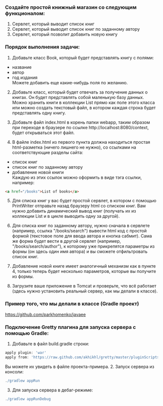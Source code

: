### Создайте простой книжный магазин со следующим функционалом:
1. Сервлет, который выводит список книг
2. Сервлет, который выводит список книг по заданному автору
3. Сервлет, который позволит добавить новую книгу

### Порядок выполнения задачи:
1. Добавьте класс Book, который будет представлять книгу с полями:
  * название
  * автор
  * год издания  
    Можете добавить еще какие-нибудь поля по желанию.
2. Добавьте класс, который будет отвечать за получение данных о книгах. Он будет представлять собой маленькую базу данных.
Можно хранить книги в коллекции List прямо как поле этого класса или можно создать текстовый файл,
в котором каждая строка будет представлять одну книгу.


3. Добавьте файл index.html в корень папки webapp, таким образом при переходе в браузере по ссылке http://localhost:8080/context, будет открываться этот файл.


4. В файле index.html из первого пункта должна находиться простая html-разметка (ничего лишнего не нужно), со ссылками на соответствующие разделы сайта:
 * список книг
 * список книг по заданному автору
 * добавление новой книги  
Каждую из этих ссылок можно оформить в виде тэга ссылки, например:
```html
<a href="/books">List of books</a>
```
5. Для списка книг у вас будет простой сервлет, в котором с помощью PrintWriter отправьте назад браузеру html со списком книг.
Вам нужно добавить динамический вывод книг (получать их из коллекции List и в цикле выводить одну за другой).


6. Для списка книг по заданному автору, нужно сначала в сервлете (например, ссылка "/books/search") вывести html код с простой формой
(текстовое поле для ввода автора и кнопка сабмит). Сама же форма будет вести в другой сервлет (например, "/books/search/author"),
к которому уже прикрепятся параметры из формы (он здесь один имя автора) и вы сможете отфильтровать список книг.


7. Добавление новой книге имеет аналогичный механизм как в пункте 4, только теперь будет несколько параметров, которые вы получите из формы.


8. Загрузите ваше приложение в Tomcat и проверьте, что всё работает (здесь нужно установить реальный сервер, как мы делали в классе).


### Пример того, что мы делали в классе (Gradle проект)
https://github.com/parkhomenko/javaee

### Подключение Gretty плагина для запуска сервера с помощью Gradle:
1. Добавьте в файл build.gradle строки:
```groovy
apply plugin: 'war'
apply from: 'https://raw.github.com/akhikhl/gretty/master/pluginScripts/gretty.plugin'
```
Вы можете их увидеть в файле проекта-примера.
2. Запуск сервера из консоли:
```groovy
./gradlew appRun
```
3. Для запуска сервера в дебаг-режиме:
```groovy
./gradlew appRunDebug
```